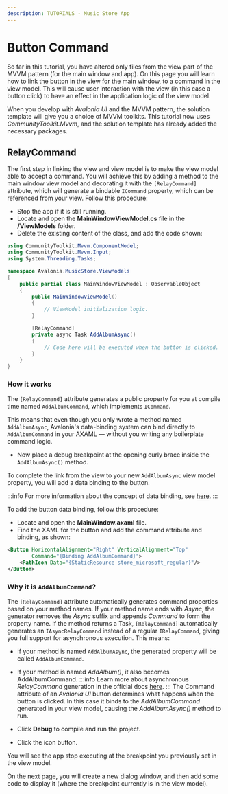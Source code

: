 ```yaml
---
description: TUTORIALS - Music Store App
---
```


# Button Command

So far in this tutorial, you have altered only files from the view part of the MVVM pattern (for the main window and app). On this page you will learn how to link the button in the view for the main window, to a command in the view model. This will cause user interaction with the view (in this case a button click) to have an effect in the application logic of the view model.

When you develop with _Avalonia UI_ and the MVVM pattern, the solution template will give you a choice of MVVM toolkits. This tutorial now uses _CommunityToolkit.Mvvm_, and the solution template has already added the necessary packages.

## RelayCommand

The first step in linking the view and view model is to make the view model able to accept a command. You will achieve this by adding a method to the main window view model and decorating it with the `[RelayCommand]` attribute, which will generate a bindable `ICommand` property, which can be referenced from your view.
Follow this procedure:

- Stop the app if it is still running.
- Locate and open the **MainWindowViewModel.cs** file in the **/ViewModels** folder.
- Delete the existing content of the class, and add the code shown:

```csharp
using CommunityToolkit.Mvvm.ComponentModel;
using CommunityToolkit.Mvvm.Input;
using System.Threading.Tasks;

namespace Avalonia.MusicStore.ViewModels
{
    public partial class MainWindowViewModel : ObservableObject
    {
        public MainWindowViewModel()
        {
            // ViewModel initialization logic.
        }

        [RelayCommand]
        private async Task AddAlbumAsync()
        {
            // Code here will be executed when the button is clicked.
        }
    }
}
```
### How it works
The `[RelayCommand]` attribute generates a public property for you at compile time named `AddAlbumCommand`, which implements `ICommand`.

This means that even though you only wrote a method named `AddAlbumAsync`, Avalonia's data-binding system can bind directly to `AddAlbumCommand` in your AXAML — without you writing any boilerplate command logic.

- Now place a debug breakpoint at the opening curly brace inside the `AddAlbumAsync()` method.

To complete the link from the view to your new `AddAlbumAsync` view model property, you will add a data binding to the button.

:::info
For more information about the concept of data binding, see [here](../../basics/data/data-binding).
:::

To add the button data binding, follow this procedure:

- Locate and open the **MainWindow.axaml** file.
- Find the XAML for the button and add the command attribute and binding, as shown:

```xml
<Button HorizontalAlignment="Right" VerticalAlignment="Top"
        Command="{Binding AddAlbumCommand}">
    <PathIcon Data="{StaticResource store_microsoft_regular}"/>
</Button>
```
### Why it is `AddAlbumCommand`?
The `[RelayCommand]` attribute automatically generates command properties based on your method names. If your method name ends with _Async_, the generator removes the _Async_ suffix and appends _Command_ to form the property name.
If the method returns a Task, `[RelayCommand]` automatically generates an `IAsyncRelayCommand` instead of a regular `IRelayCommand`, giving you full support for asynchronous execution.
This means:
- If your method is named `AddAlbumAsync`, the generated property will be called `AddAlbumCommand`.
- If your method is named _AddAlbum()_, it also becomes AddAlbumCommand.
:::info
Learn more about asynchronous _RelayCommand_ generation in the official docs [here](https://learn.microsoft.com/en-us/dotnet/communitytoolkit/mvvm/generators/relaycommand#asynchronous-commands).
:::
The Command attribute of an _Avalonia UI_ button determines what happens when the button is clicked. In this case it binds to the _AddAlbumCommand_ generated in your view model, causing the _AddAlbumAsync()_ method to run.

- Click **Debug** to compile and run the project.
- Click the icon button.

You will see the app stop executing at the breakpoint you previously set in the view model.

On the next page, you will create a new dialog window, and then add some code to display it (where the breakpoint currently is in the view model).
